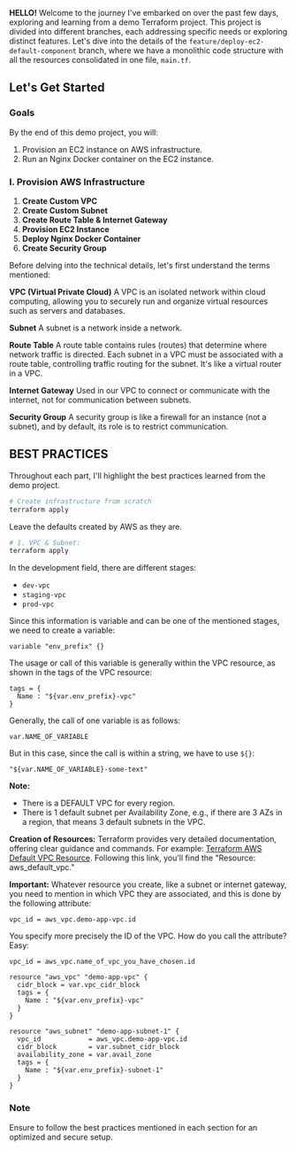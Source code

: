 **HELLO!**
Welcome to the journey I've embarked on over the past few days, exploring and learning from a demo Terraform project. This project is divided into different branches, each addressing specific needs or exploring distinct features. Let's dive into the details of the `feature/deploy-ec2-default-component` branch, where we have a monolithic code structure with all the resources consolidated in one file, `main.tf`.

## Let's Get Started

### Goals

By the end of this demo project, you will:

1. Provision an EC2 instance on AWS infrastructure.
2. Run an Nginx Docker container on the EC2 instance.

### I. Provision AWS Infrastructure

1. **Create Custom VPC**
2. **Create Custom Subnet**
3. **Create Route Table & Internet Gateway**
4. **Provision EC2 Instance**
5. **Deploy Nginx Docker Container**
6. **Create Security Group**

Before delving into the technical details, let's first understand the terms mentioned:

**VPC (Virtual Private Cloud)**
A VPC is an isolated network within cloud computing, allowing you to securely run and organize virtual resources such as servers and databases.

**Subnet**
A subnet is a network inside a network.

**Route Table**
A route table contains rules (routes) that determine where network traffic is directed. Each subnet in a VPC must be associated with a route table, controlling traffic routing for the subnet. It's like a virtual router in a VPC.

**Internet Gateway**
Used in our VPC to connect or communicate with the internet, not for communication between subnets.

**Security Group**
A security group is like a firewall for an instance (not a subnet), and by default, its role is to restrict communication.

## BEST PRACTICES

Throughout each part, I'll highlight the best practices learned from the demo project.

```bash
# Create infrastructure from scratch
terraform apply
```

Leave the defaults created by AWS as they are.

```bash
# 1. VPC & Subnet:
terraform apply
```

In the development field, there are different stages:

- `dev-vpc`
- `staging-vpc`
- `prod-vpc`

Since this information is variable and can be one of the mentioned stages, we need to create a variable:

```hcl
variable "env_prefix" {}
```

The usage or call of this variable is generally within the VPC resource, as shown in the tags of the VPC resource:

```hcl
tags = {
  Name : "${var.env_prefix}-vpc"
}
```

Generally, the call of one variable is as follows:

```hcl
var.NAME_OF_VARIABLE
```

But in this case, since the call is within a string, we have to use `${}`:

```hcl
"${var.NAME_OF_VARIABLE}-some-text"
```

**Note:**

- There is a DEFAULT VPC for every region.
- There is 1 default subnet per Availability Zone, e.g., if there are 3 AZs in a region, that means 3 default subnets in the VPC.

**Creation of Resources:**
Terraform provides very detailed documentation, offering clear guidance and commands. For example: [Terraform AWS Default VPC Resource](https://registry.terraform.io/providers/hashicorp/aws/latest/docs/resources/default_vpc). Following this link, you'll find the "Resource: aws_default_vpc."

**Important:**
Whatever resource you create, like a subnet or internet gateway, you need to mention in which VPC they are associated, and this is done by the following attribute:

```hcl
vpc_id = aws_vpc.demo-app-vpc.id
```

You specify more precisely the ID of the VPC. How do you call the attribute? Easy:

```hcl
vpc_id = aws_vpc.name_of_vpc_you_have_chosen.id
```

```hcl
resource "aws_vpc" "demo-app-vpc" {
  cidr_block = var.vpc_cidr_block
  tags = {
    Name : "${var.env_prefix}-vpc"
  }
}

resource "aws_subnet" "demo-app-subnet-1" {
  vpc_id            = aws_vpc.demo-app-vpc.id
  cidr_block        = var.subnet_cidr_block
  availability_zone = var.avail_zone
  tags = {
    Name : "${var.env_prefix}-subnet-1"
  }
}
```

### Note

Ensure to follow the best practices mentioned in each section for an optimized and secure setup.
